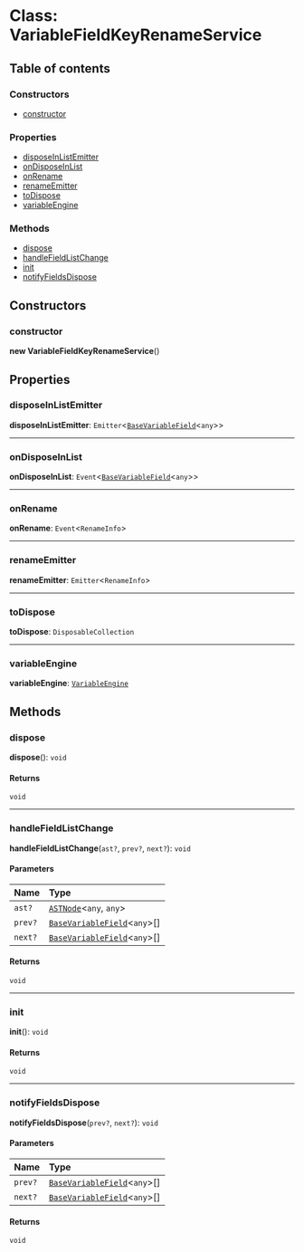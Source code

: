 # Class: VariableFieldKeyRenameService

## Table of contents

### Constructors

* [constructor](/auto-docs/variable-core/classes/VariableFieldKeyRenameService.md#constructor)

### Properties

* [disposeInListEmitter](/auto-docs/variable-core/classes/VariableFieldKeyRenameService.md#disposeinlistemitter)
* [onDisposeInList](/auto-docs/variable-core/classes/VariableFieldKeyRenameService.md#ondisposeinlist)
* [onRename](/auto-docs/variable-core/classes/VariableFieldKeyRenameService.md#onrename)
* [renameEmitter](/auto-docs/variable-core/classes/VariableFieldKeyRenameService.md#renameemitter)
* [toDispose](/auto-docs/variable-core/classes/VariableFieldKeyRenameService.md#todispose)
* [variableEngine](/auto-docs/variable-core/classes/VariableFieldKeyRenameService.md#variableengine)

### Methods

* [dispose](/auto-docs/variable-core/classes/VariableFieldKeyRenameService.md#dispose)
* [handleFieldListChange](/auto-docs/variable-core/classes/VariableFieldKeyRenameService.md#handlefieldlistchange)
* [init](/auto-docs/variable-core/classes/VariableFieldKeyRenameService.md#init)
* [notifyFieldsDispose](/auto-docs/variable-core/classes/VariableFieldKeyRenameService.md#notifyfieldsdispose)

## Constructors

### constructor

**new VariableFieldKeyRenameService**()

## Properties

### disposeInListEmitter

**disposeInListEmitter**: `Emitter`<[`BaseVariableField`](/auto-docs/variable-core/classes/BaseVariableField.md)<`any`>>

***

### onDisposeInList

**onDisposeInList**: `Event`<[`BaseVariableField`](/auto-docs/variable-core/classes/BaseVariableField.md)<`any`>>

***

### onRename

**onRename**: `Event`<`RenameInfo`>

***

### renameEmitter

**renameEmitter**: `Emitter`<`RenameInfo`>

***

### toDispose

**toDispose**: `DisposableCollection`

***

### variableEngine

**variableEngine**: [`VariableEngine`](/auto-docs/variable-core/classes/VariableEngine.md)

## Methods

### dispose

**dispose**(): `void`

#### Returns

`void`

***

### handleFieldListChange

**handleFieldListChange**(`ast?`, `prev?`, `next?`): `void`

#### Parameters

| Name | Type |
| :------ | :------ |
| `ast?` | [`ASTNode`](/auto-docs/variable-core/classes/ASTNode.md)<`any`, `any`> |
| `prev?` | [`BaseVariableField`](/auto-docs/variable-core/classes/BaseVariableField.md)<`any`>\[] |
| `next?` | [`BaseVariableField`](/auto-docs/variable-core/classes/BaseVariableField.md)<`any`>\[] |

#### Returns

`void`

***

### init

**init**(): `void`

#### Returns

`void`

***

### notifyFieldsDispose

**notifyFieldsDispose**(`prev?`, `next?`): `void`

#### Parameters

| Name | Type |
| :------ | :------ |
| `prev?` | [`BaseVariableField`](/auto-docs/variable-core/classes/BaseVariableField.md)<`any`>\[] |
| `next?` | [`BaseVariableField`](/auto-docs/variable-core/classes/BaseVariableField.md)<`any`>\[] |

#### Returns

`void`

